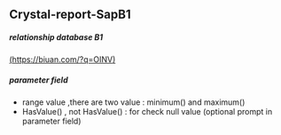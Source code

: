 ## Crystal-report-SapB1
##### relationship database B1 
[(https://biuan.com/?q=OINV)](https://biuan.com/?q=OINV)
##### parameter field
- range value ,there are two value : minimum() and maximum()
- HasValue() , not HasValue() : for check null value (optional prompt in parameter field)
